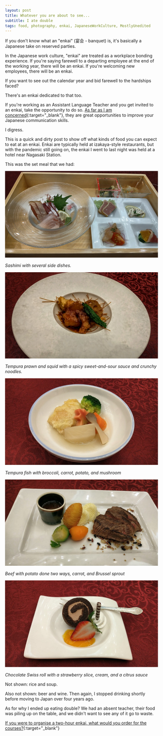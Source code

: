 ```yaml
---
layout: post
title: Whatever you are about to see...
subtitle: I ate double
tags: food, photography, enkai, JapaneseWorkCulture, MostlyUnedited
---
```


If you don't know what an "enkai" (宴会 - banquet) is, it's basically a Japanese take on reserved parties.

In the Japanese work culture, "enkai" are treated as a workplace bonding experience. If you're saying farewell to a departing employee at the end of the working year, there will be an enkai. If you're welcoming new employees, there will be an enkai.

If you want to see out the calendar year and bid farewell to the hardships faced?

There's an enkai dedicated to that too.

If you're working as an Assistant Language Teacher and you get invited to an enkai, take the opportunity to do so. [As far as I am concerned](https://zachary-2w-tan.com/2022-03-18-fair-go-language/){:target="_blank"}, they are great opportunities to improve your Japanese communication skills.

I digress.

This is a quick and dirty post to show off what kinds of food you can expect to eat at an enkai. Enkai are typically held at izakaya-style restaurants, but with the pandemic still going on, the enkai I went to last night was held at a hotel near Nagasaki Station.

This was the set meal that we had:

![image](/assets/img/Enkai261222/Sashimi-And-Nibbles.jpg)

<i>Sashimi with several side dishes.</i>

![image](/assets/img/Enkai261222/Spicy-Tempura.jpg)

<i>Tempura prawn and squid with a spicy sweet-and-sour sauce and crunchy noodles.</i>

![image](/assets/img/Enkai261222/Tempura-Fish.jpg)

<i>Tempura fish with broccoli, carrot, potato, and mushroom</i>

![image](/assets/img/Enkai261222/Roast-Beef.jpg)

<i>Beef with potato done two ways, carrot, and Brussel sprout</i>

![image](/assets/img/Enkai261222/Dessert.jpg)

<i>Chocolate Swiss roll with a strawberry slice, cream, and a citrus sauce</i>

Not shown: rice and soup.

Also not shown: beer and wine. Then again, I stopped drinking shortly before moving to Japan over four years ago.

As for why I ended up eating double? We had an absent teacher, their food was piling up on the table, and we didn't want to see any of it go to waste.

[If you were to organise a two-hour enkai, what would you order for the courses?](https://aus.social/@RBurn_Ave_Zach/109584099984616525){:target="_blank"}
